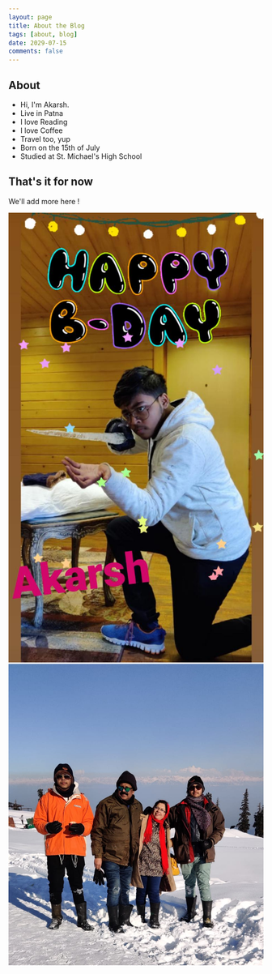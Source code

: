 ```yaml
---
layout: page
title: About the Blog
tags: [about, blog]
date: 2029-07-15
comments: false
---
```

    

## About
* Hi, I'm Akarsh. 
* Live in Patna
* I love Reading
* I love Coffee
* Travel too, yup
* Born on the 15th of July
* Studied at St. Michael's High School

## That's it for now
We'll add more here !

![myimage](akarsh.jpeg)
![familyphoto](fam.jpeg)
